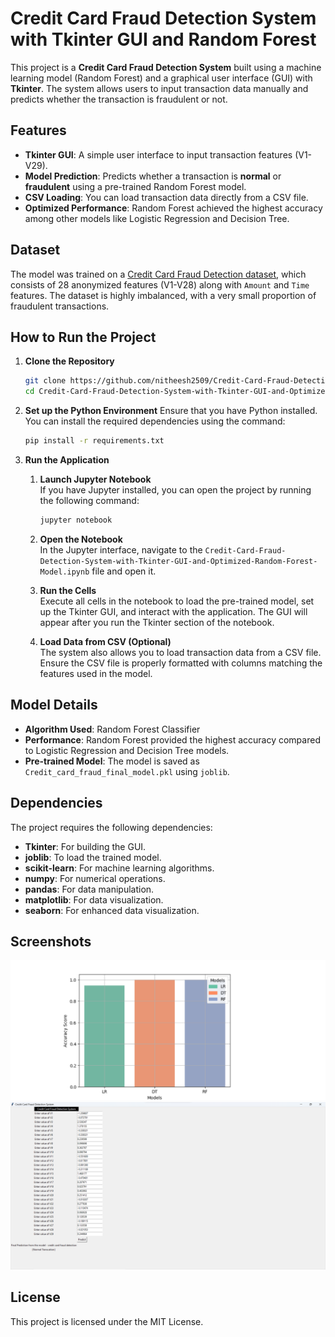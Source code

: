 
# Credit Card Fraud Detection System with Tkinter GUI and Random Forest

This project is a **Credit Card Fraud Detection System** built using a machine learning model (Random Forest) and a graphical user interface (GUI) with **Tkinter**. The system allows users to input transaction data manually and predicts whether the transaction is fraudulent or not.

## Features
- **Tkinter GUI**: A simple user interface to input transaction features (V1-V29).
- **Model Prediction**: Predicts whether a transaction is **normal** or **fraudulent** using a pre-trained Random Forest model.
- **CSV Loading**: You can load transaction data directly from a CSV file.
- **Optimized Performance**: Random Forest achieved the highest accuracy among other models like Logistic Regression and Decision Tree.

## Dataset
The model was trained on a [Credit Card Fraud Detection dataset](https://www.kaggle.com/mlg-ulb/creditcardfraud), which consists of 28 anonymized features (V1-V28) along with `Amount` and `Time` features. The dataset is highly imbalanced, with a very small proportion of fraudulent transactions.

## How to Run the Project

1. **Clone the Repository**
   ```bash
   git clone https://github.com/nitheesh2509/Credit-Card-Fraud-Detection-System-with-Tkinter-GUI-and-Optimized-Random-Forest-Model.git
   cd Credit-Card-Fraud-Detection-System-with-Tkinter-GUI-and-Optimized-Random-Forest-Model
   ```

2. **Set up the Python Environment**
   Ensure that you have Python installed. You can install the required dependencies using the command:
   ```bash
   pip install -r requirements.txt
   ```

3. **Run the Application**
   1. **Launch Jupyter Notebook**  
      If you have Jupyter installed, you can open the project by running the following command:
      ```bash
      jupyter notebook
      ```
      
   2. **Open the Notebook**  
      In the Jupyter interface, navigate to the `Credit-Card-Fraud-Detection-System-with-Tkinter-GUI-and-Optimized-Random-Forest-Model.ipynb` file and open it.

   3. **Run the Cells**  
      Execute all cells in the notebook to load the pre-trained model, set up the Tkinter GUI, and interact with the application. The GUI will appear after you run the Tkinter section of the notebook.

   4. **Load Data from CSV (Optional)**  
      The system also allows you to load transaction data from a CSV file. Ensure the CSV file is properly formatted with columns matching the features used in the model.

## Model Details
- **Algorithm Used**: Random Forest Classifier
- **Performance**: Random Forest provided the highest accuracy compared to Logistic Regression and Decision Tree models.
- **Pre-trained Model**: The model is saved as `Credit_card_fraud_final_model.pkl` using `joblib`.

## Dependencies
The project requires the following dependencies:
- **Tkinter**: For building the GUI.
- **joblib**: To load the trained model.
- **scikit-learn**: For machine learning algorithms.
- **numpy**: For numerical operations.
- **pandas**: For data manipulation.
- **matplotlib**: For data visualization.
- **seaborn**: For enhanced data visualization.

## Screenshots
![screenshot1](images/Model_Performance.png)
![screenshot2](images/Final_predict_output.png)

## License
This project is licensed under the MIT License.
